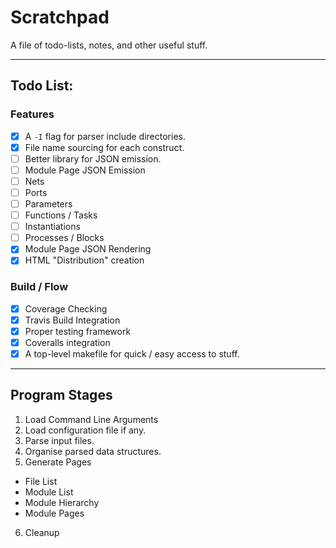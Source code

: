 
# Scratchpad

A file of todo-lists, notes, and other useful stuff.

---

## Todo List:

### Features

- [X] A `-I` flag for parser include directories.
- [X] File name sourcing for each construct.
- [ ] Better library for JSON emission.
- [ ] Module Page JSON Emission
 - [ ] Nets
 - [ ] Ports
 - [ ] Parameters
 - [ ] Functions / Tasks
 - [ ] Instantiations
 - [ ] Processes / Blocks
- [X] Module Page JSON Rendering
- [X] HTML "Distribution" creation

### Build / Flow

- [X] Coverage Checking
- [X] Travis Build Integration
- [X] Proper testing framework
- [X] Coveralls integration
- [X] A top-level makefile for quick / easy access to stuff.

---

## Program Stages

1. Load Command Line Arguments
2. Load configuration file if any.
3. Parse input files.
4. Organise parsed data structures.
5. Generate Pages
 - File List
 - Module List
 - Module Hierarchy
 - Module Pages
6. Cleanup

